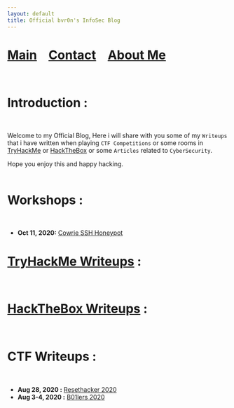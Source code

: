 ```yaml
---
layout: default
title: Official bvr0n's InfoSec Blog
---
```


# [Main](./index.md) &nbsp;&nbsp;   [Contact](./contact.md) &nbsp;&nbsp; [About Me](./aboutme.md) <br>

<br>

# Introduction :
<br>

Welcome to my Official Blog, Here i will share with you some of my `Writeups` that i have written when playing `CTF Competitions` or some rooms in [TryHackMe](https://tryhackme.com/) or [HackTheBox](https://www.hackthebox.eu/) or some `Articles` related to `CyberSecurity`.

Hope you enjoy this and happy hacking.<br>
<br>

# Workshops :
<br>

- **Oct 11, 2020:** [Cowrie SSH Honeypot](./posts/workshops/cowrie_honeypot/project.md)


# [TryHackMe Writeups](./posts/Tryhackme_Page/index.md) : 
<br>


# [HackTheBox Writeups](./posts/Hackthebox_Page/index.md) :
<br>


# CTF Writeups :
<br>

- **Aug 28, 2020  :** [Resethacker 2020](./posts/ctf/resethacker/resethacker.md)
- **Aug 3-4, 2020 :** [B01lers 2020](./posts/ctf/b01lers/b01lers.md)

<br>
<br>
<br>
